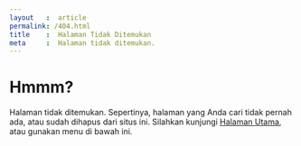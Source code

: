 ```yaml
---
layout   :  article
permalink: /404.html
title    :  Halaman Tidak Ditemukan
meta     :  Halaman tidak ditemukan.
---
```


# Hmmm?

Halaman tidak ditemukan. Sepertinya, halaman yang Anda cari tidak pernah ada, atau sudah dihapus dari situs ini. Silahkan kunjungi <a href="http://elnino.me" title="Halaman Utama">Halaman Utama</a>, atau gunakan menu di bawah ini.
